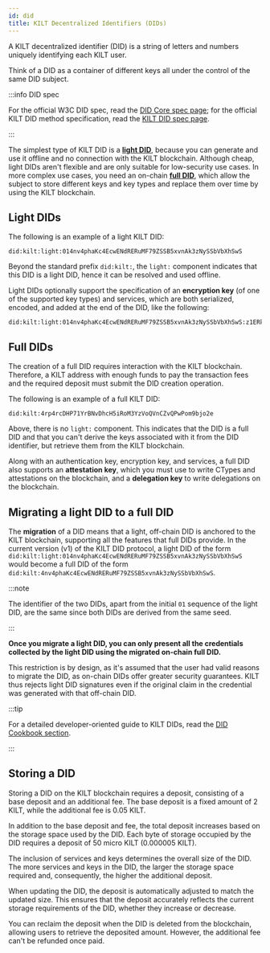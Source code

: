 ```yaml
---
id: did
title: KILT Decentralized Identifiers (DIDs)
---
```


A KILT decentralized identifier (DID) is a string of letters and numbers uniquely identifying each KILT user.

Think of a DID as a container of different keys all under the control of the same DID subject.

:::info DID spec

For the official W3C DID spec, read the [DID Core spec page](https://www.w3.org/TR/did-core/); for the official KILT DID method specification, read the [KILT DID spec page](https://github.com/KILTprotocol/spec-kilt-did).

:::

The simplest type of KILT DID is a **[light DID](#light-dids)**, because you can generate and use it offline and no connection with the KILT blockchain.
Although cheap, light DIDs aren't flexible and are only suitable for low-security use cases.
In more complex use cases, you need an on-chain **[full DID](#full-dids)**, which allow the subject to store different keys and key types and replace them over time by using the KILT blockchain.

## Light DIDs

The following is an example of a light KILT DID:

```
did:kilt:light:014nv4phaKc4EcwENdRERuMF79ZSSB5xvnAk3zNySSbVbXhSwS
```

Beyond the standard prefix `did:kilt:`, the `light:` component indicates that this DID is a light DID, hence it can be resolved and used offline.

<!-- TODO: What is a service? -->

Light DIDs optionally support the specification of an **encryption key** (of one of the supported key types) and services, which are both serialized, encoded, and added at the end of the DID, like the following:

```
did:kilt:light:014nv4phaKc4EcwENdRERuMF79ZSSB5xvnAk3zNySSbVbXhSwS:z1ERkVVjngcarMbJn6YssB1PYULescQneSSEfCTJwYbzT2aK8fzH5WPsp3G4UVuLWWfsTayketnFV74YCnyboHBUvqEs6J8jdYY5dK2XeqCCs653Sf9XVH4RN2WvPrDFZXzzKf3KigvcaE7kkaEwLZvcas3U1M2ZDZCajDG71winwaRNrDtcqkJL9V6Q5yKNWRacw7hJ58d
```

## Full DIDs

The creation of a full DID requires interaction with the KILT blockchain.
Therefore, a KILT address with enough funds to pay the transaction fees and the required deposit must submit the DID creation operation.

The following is an example of a full KILT DID:

```
did:kilt:4rp4rcDHP71YrBNvDhcH5iRoM3YzVoQVnCZvQPwPom9bjo2e
```

Above, there is no `light:` component.
This indicates that the DID is a full DID and that you can't derive the keys associated with it from the DID identifier, but retrieve them from the KILT blockchain.

Along with an authentication key, encryption key, and services, a full DID also supports an **attestation key**, which you must use to write CTypes and attestations on the blockchain, and a **delegation key** to write delegations on the blockchain.

## Migrating a light DID to a full DID

The **migration** of a DID means that a light, off-chain DID is anchored to the KILT blockchain, supporting all the features that full DIDs provide.
In the current version (v1) of the KILT DID protocol, a light DID of the form `did:kilt:light:014nv4phaKc4EcwENdRERuMF79ZSSB5xvnAk3zNySSbVbXhSwS` would become a full DID of the form `did:kilt:4nv4phaKc4EcwENdRERuMF79ZSSB5xvnAk3zNySSbVbXhSwS`.

:::note

The identifier of the two DIDs, apart from the initial `01` sequence of the light DID, are the same since both DIDs are derived from the same seed.

:::

**Once you migrate a light DID, you can only present all the credentials collected by the light DID using the migrated on-chain full DID.**

This restriction is by design, as it's assumed that the user had valid reasons to migrate the DID, as on-chain DIDs offer greater security guarantees.
KILT thus rejects light DID signatures even if the original claim in the credential was generated with that off-chain DID.

:::tip

For a detailed developer-oriented guide to KILT DIDs, read the [DID Cookbook section](../develop/01_sdk/02_cookbook/01_dids/01_light_did_creation.md).

:::

## Storing a DID

Storing a DID on the KILT blockchain requires a deposit, consisting of a base deposit and an additional fee. The base deposit is a fixed amount of 2 KILT, while the additional fee is 0.05 KILT.

In addition to the base deposit and fee, the total deposit increases based on the storage space used by the DID. Each byte of storage occupied by the DID requires a deposit of 50 micro KILT (0.000005 KILT).

The inclusion of services and keys determines the overall size of the DID.
The more services and keys in the DID, the larger the storage space required and, consequently, the higher the additional deposit.

When updating the DID, the deposit is automatically adjusted to match the updated size. This ensures that the deposit accurately reflects the current storage requirements of the DID, whether they increase or decrease.

You can reclaim the deposit when the DID is deleted from the blockchain, allowing users to retrieve the deposited amount. However, the additional fee can't be refunded once paid.
